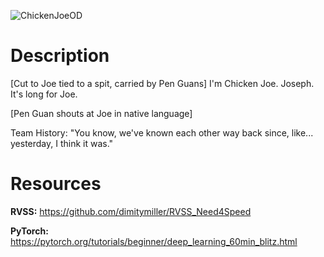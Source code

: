 ![ChickenJoeOD](https://user-images.githubusercontent.com/65447570/217386802-dd6acd42-5610-4b32-a07b-75e9a2c1fcb3.jpg)

# Description
[Cut to Joe tied to a spit, carried by Pen Guans]  I'm Chicken Joe. Joseph. It's long for Joe.

[Pen Guan shouts at Joe in native language]

Team History:
"You know, we've known each other way back since, like... yesterday, I think it was."

# Resources
**RVSS:** https://github.com/dimitymiller/RVSS_Need4Speed

**PyTorch:** https://pytorch.org/tutorials/beginner/deep_learning_60min_blitz.html
